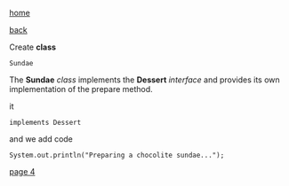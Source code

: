 [home](./page01.md)

[back](./page02.md)

Create **class**

```
Sundae
```
The **Sundae** *class* implements the **Dessert** *interface* and provides its own implementation of the prepare method.

it 
```
implements Dessert
```

and we add code 

```
System.out.println("Preparing a chocolite sundae...");
```

[page 4](./page04.md)
